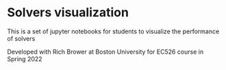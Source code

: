 # Solvers visualization

This is a set of jupyter notebooks for students to visualize the performance of solvers


Developed with Rich Brower at Boston University for EC526 course in Spring 2022
